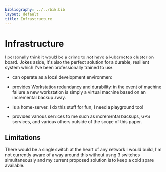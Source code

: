 ```yaml
---
bibliography: ../../bib.bib
layout: default
title: Infrastructure
---
```


# Infrastructure

I personally think it would be a crime to *not* have a kubernetes
cluster on board. Jokes aside, it's also the perfect solution for a
durable, resilient system which I've been professionally trained to use.

-   can operate as a local development environment

-   provides Workstation redundancy and durability; in the event of
    machine failure a new workstation is simply a virtual machine based
    on an incremental backup away.

-   Is a home-server. I do this stuff for fun, I need a playground too!

-   provides various services to me such as incremental backups, GPS
    services, and various others outside of the scope of this paper.

## Limitations

There would be a single switch at the heart of any network I would
build, I'm not currently aware of a way around this without using 3
switches simultaneously and my current proposed solution is to keep a
cold spare available.
